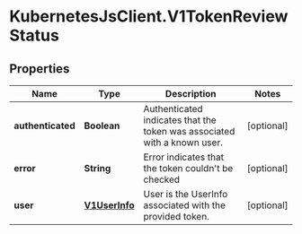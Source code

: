 # KubernetesJsClient.V1TokenReviewStatus

## Properties
Name | Type | Description | Notes
------------ | ------------- | ------------- | -------------
**authenticated** | **Boolean** | Authenticated indicates that the token was associated with a known user. | [optional] 
**error** | **String** | Error indicates that the token couldn&#39;t be checked | [optional] 
**user** | [**V1UserInfo**](V1UserInfo.md) | User is the UserInfo associated with the provided token. | [optional] 


